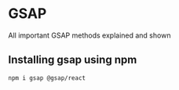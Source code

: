 # GSAP
All important GSAP methods explained and shown

## Installing gsap using npm
`npm i gsap @gsap/react`